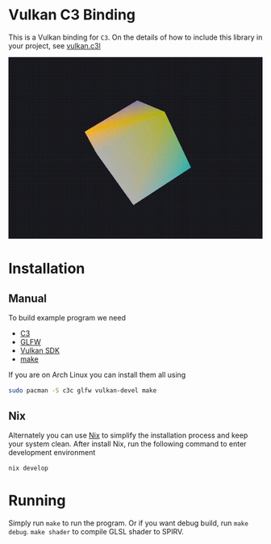 # Vulkan C3 Binding

This is a Vulkan binding for `C3`. On the details of how to include this library in your project, see [vulkan.c3l](./lib/vulkan.c3l/README.md)

![](./readme/cube.gif)

# Installation

## Manual

To build example program we need
- [C3](https://c3-lang.org)
- [GLFW](https://www.glfw.org)
- [Vulkan SDK](https://vulkan.lunarg.com/sdk/home)
- [make](https://www.gnu.org/software/make)

If you are on Arch Linux you can install them all using
```sh
sudo pacman -S c3c glfw vulkan-devel make
```

## Nix

Alternately you can use [Nix](https://nixos.org) to simplify the installation process and keep your system clean.
After install Nix, run the following command to enter development environment
```sh
nix develop
```

# Running

Simply run `make` to run the program. Or if you want debug build, run `make debug`.
`make shader` to compile GLSL shader to SPIRV.
